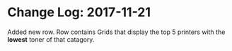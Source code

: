 # Change Log: 2017-11-21
Added new row. Row contains Grids that display the top 5 printers with the **lowest** toner of that catagory.
